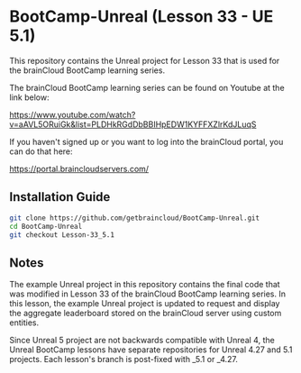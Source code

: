 # BootCamp-Unreal (Lesson 33 - UE 5.1)

This repository contains the Unreal project for Lesson 33 that is used for the brainCloud BootCamp learning series.

The brainCloud BootCamp learning series can be found on Youtube at the link below:

https://www.youtube.com/watch?v=aAVL5ORuiGk&list=PLDHkRGdDbBBIHpEDW1KYFFXZlrKdJLuqS


If you haven't signed up or you want to log into the brainCloud portal, you can do that here:

https://portal.braincloudservers.com/


## Installation Guide

```bash
git clone https://github.com/getbraincloud/BootCamp-Unreal.git
cd BootCamp-Unreal
git checkout Lesson-33_5.1
```

## Notes

The example Unreal project in this repository contains the final code that was modified in Lesson 33 of the brainCloud BootCamp learning series. In this lesson, the example Unreal project is updated to request and display the aggregate leaderboard stored on the brainCloud server using custom entities.

Since Unreal 5 project are not backwards compatible with Unreal 4, the Unreal BootCamp lessons have separate repositories for Unreal 4.27 and 5.1 projects. Each lesson's branch is post-fixed with _5.1 or _4.27.
